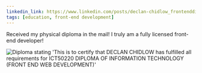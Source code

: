 ```yaml
---
linkedin_link: https://www.linkedin.com/posts/declan-chidlow_frontenddiploma-webdevelopment-diploma-activity-7276792107506278400-AxMA
tags: [education, front-end development]
---
```


Received my physical diploma in the mail! I truly am a fully licensed front-end developer!

![Diploma stating 'This is to certify that DECLAN CHIDLOW has fulfilled all requirements for ICT50220 DIPLOMA OF INFORMATION TECHNOLOGY (FRONT END WEB DEVELOPMENT)'](https://media.licdn.com/dms/image/v2/D5622AQH5ytevGyjRkQ/feedshare-shrink_800/B56ZPxb1_1G8Ak-/0/1734922433682?e=1738195200&v=beta&t=50Qo4PNmL9JbU02tdVcDx7D7o-92wukRHa_bPICxTxQ)
